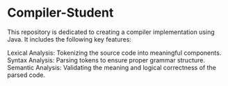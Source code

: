 # Compiler-Student
This repository is dedicated to creating a compiler implementation using Java. It includes the following key features:

Lexical Analysis: Tokenizing the source code into meaningful components.
<br>
Syntax Analysis: Parsing tokens to ensure proper grammar structure.
<br>
Semantic Analysis: Validating the meaning and logical correctness of the parsed code.

